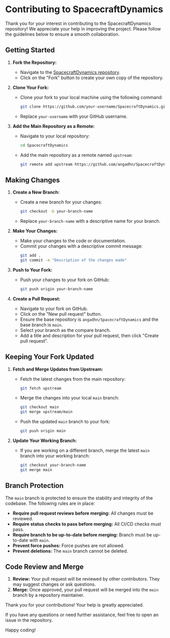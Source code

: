 # Contributing to SpacecraftDynamics

Thank you for your interest in contributing to the SpacecraftDynamics repository! We appreciate your help in improving the project. Please follow the guidelines below to ensure a smooth collaboration.

## Getting Started

1. **Fork the Repository:**
   - Navigate to the [SpacecraftDynamics repository](https://github.com/angadhn/SpacecraftDynamics).
   - Click on the "Fork" button to create your own copy of the repository.

2. **Clone Your Fork:**
   - Clone your fork to your local machine using the following command:
     ```bash
     git clone https://github.com/your-username/SpacecraftDynamics.git
     ```
   - Replace `your-username` with your GitHub username.

3. **Add the Main Repository as a Remote:**
   - Navigate to your local repository:
     ```bash
     cd SpacecraftDynamics
     ```
   - Add the main repository as a remote named `upstream`:
     ```bash
     git remote add upstream https://github.com/angadhn/SpacecraftDynamics.git
     ```

## Making Changes

1. **Create a New Branch:**
   - Create a new branch for your changes:
     ```bash
     git checkout -b your-branch-name
     ```
   - Replace `your-branch-name` with a descriptive name for your branch.

2. **Make Your Changes:**
   - Make your changes to the code or documentation.
   - Commit your changes with a descriptive commit message:
     ```bash
     git add .
     git commit -m "Description of the changes made"
     ```

3. **Push to Your Fork:**
   - Push your changes to your fork on GitHub:
     ```bash
     git push origin your-branch-name
     ```

4. **Create a Pull Request:**
   - Navigate to your fork on GitHub.
   - Click on the "New pull request" button.
   - Ensure the base repository is `angadhn/SpacecraftDynamics` and the base branch is `main`.
   - Select your branch as the compare branch.
   - Add a title and description for your pull request, then click "Create pull request".

## Keeping Your Fork Updated

1. **Fetch and Merge Updates from Upstream:**
   - Fetch the latest changes from the main repository:
     ```bash
     git fetch upstream
     ```
   - Merge the changes into your local `main` branch:
     ```bash
     git checkout main
     git merge upstream/main
     ```
   - Push the updated `main` branch to your fork:
     ```bash
     git push origin main
     ```

2. **Update Your Working Branch:**
   - If you are working on a different branch, merge the latest `main` branch into your working branch:
     ```bash
     git checkout your-branch-name
     git merge main
     ```

## Branch Protection

The `main` branch is protected to ensure the stability and integrity of the codebase. The following rules are in place:
- **Require pull request reviews before merging:** All changes must be reviewed.
- **Require status checks to pass before merging:** All CI/CD checks must pass.
- **Require branch to be up-to-date before merging:** Branch must be up-to-date with `main`.
- **Prevent force pushes:** Force pushes are not allowed.
- **Prevent deletions:** The `main` branch cannot be deleted.

## Code Review and Merge

1. **Review:** Your pull request will be reviewed by other contributors. They may suggest changes or ask questions.
2. **Merge:** Once approved, your pull request will be merged into the `main` branch by a repository maintainer.

Thank you for your contributions! Your help is greatly appreciated.

If you have any questions or need further assistance, feel free to open an issue in the repository.

Happy coding!
